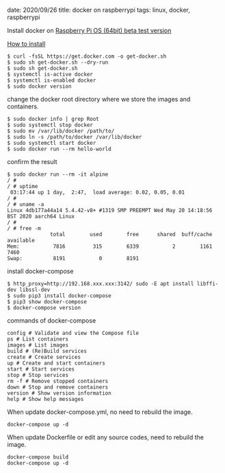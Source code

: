 date: 2020/09/26
title: docker on raspberrypi
tags: linux, docker, raspberrypi

Install docker on [Raspberry Pi OS (64bit) beta test version](https://www.raspberrypi.org/forums/viewtopic.php?f=117&t=275370)

[How to install](https://docs.docker.com/engine/install/debian/)

	$ curl -fsSL https://get.docker.com -o get-docker.sh
	$ sudo sh get-docker.sh --dry-run
	$ sudo sh get-docker.sh
	$ systemctl is-active docker
	$ systemctl is-enabled docker
	$ sudo docker version

change the docker root directory where we store the images and containers.

	$ sudo docker info | grep Root
	$ sudo systemctl stop docker
	$ sudo mv /var/lib/docker /path/to/
	$ sudo ln -s /path/to/docker /var/lib/docker
	$ sudo systemctl start docker
	$ sudo docker run --rm hello-world

confirm the result

	$ sudo docker run --rm -it alpine
	/ #
	/ # uptime
	 03:17:44 up 1 day,  2:47,  load average: 0.02, 0.05, 0.01
	/ #
	/ # uname -a
	Linux 4db177a44a14 5.4.42-v8+ #1319 SMP PREEMPT Wed May 20 14:18:56 BST 2020 aarch64 Linux
	/ #
	/ # free -m
	              total        used        free      shared  buff/cache   available
	Mem:           7816         315        6339           2        1161        7460
	Swap:          8191           0        8191

install docker-compose

	$ http_proxy=http://192.168.xxx.xxx:3142/ sudo -E apt install libffi-dev libssl-dev
	$ sudo pip3 install docker-compose
	$ pip3 show docker-compose
	$ docker-compose version

commands of docker-compose

	config # Validate and view the Compose file
	ps # List containers
	images # List images
	build # (Re)Build services
	create # Create services
	up # Create and start containers
	start # Start services
	stop # Stop services
	rm -f # Remove stopped containers
	down # Stop and remove containers
	version # Show version information
	help # Show help messages

When update docker-compose.yml, no need to rebuild the image.

	docker-compose up -d

When update Dockerfile or edit any source codes, need to rebuild the image.

	docker-compose build
	docker-compose up -d

